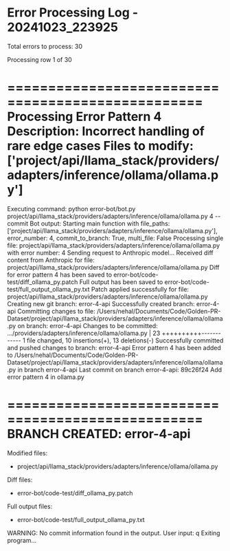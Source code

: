 # Error Processing Log - 20241023_223925

Total errors to process: 30


Processing row 1 of 30

==================================================
Processing Error Pattern 4
Description: Incorrect handling of rare edge cases
Files to modify: ['project/api/llama_stack/providers/adapters/inference/ollama/ollama.py']
==================================================
Executing command: python error-bot/bot.py project/api/llama_stack/providers/adapters/inference/ollama/ollama.py 4 --commit
Bot output:
Starting main function with file_paths: ['project/api/llama_stack/providers/adapters/inference/ollama/ollama.py'], error_number: 4, commit_to_branch: True, multi_file: False
Processing single file: project/api/llama_stack/providers/adapters/inference/ollama/ollama.py with error number: 4
Sending request to Anthropic model...
Received diff content from Anthropic for file: project/api/llama_stack/providers/adapters/inference/ollama/ollama.py
Diff for error pattern 4 has been saved to error-bot/code-test/diff_ollama_py.patch
Full output has been saved to error-bot/code-test/full_output_ollama_py.txt
Patch applied successfully for file: project/api/llama_stack/providers/adapters/inference/ollama/ollama.py
Creating new git branch: error-4-api
Successfully created branch: error-4-api
Committing changes to file: /Users/nehal/Documents/Code/Golden-PR-Dataset/project/api/llama_stack/providers/adapters/inference/ollama/ollama.py on branch: error-4-api
Changes to be committed:
.../providers/adapters/inference/ollama/ollama.py  | 23 ++++++++++------------
 1 file changed, 10 insertions(+), 13 deletions(-)
Successfully committed and pushed changes to branch: error-4-api
Error pattern 4 has been added to /Users/nehal/Documents/Code/Golden-PR-Dataset/project/api/llama_stack/providers/adapters/inference/ollama/ollama.py in branch error-4-api
Last commit on branch error-4-api: 89c26f24 Add error pattern 4 in ollama.py


==================================================
BRANCH CREATED: error-4-api
==================================================

Modified files:
  - project/api/llama_stack/providers/adapters/inference/ollama/ollama.py

Diff files:
  - error-bot/code-test/diff_ollama_py.patch

Full output files:
  - error-bot/code-test/full_output_ollama_py.txt

WARNING: No commit information found in the output.
User input: q
Exiting program...
